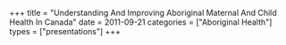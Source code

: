 +++
title = "Understanding And Improving Aboriginal Maternal And Child Health In Canada"
date = 2011-09-21
categories = ["Aboriginal Health"]
types = ["presentations"]
+++
